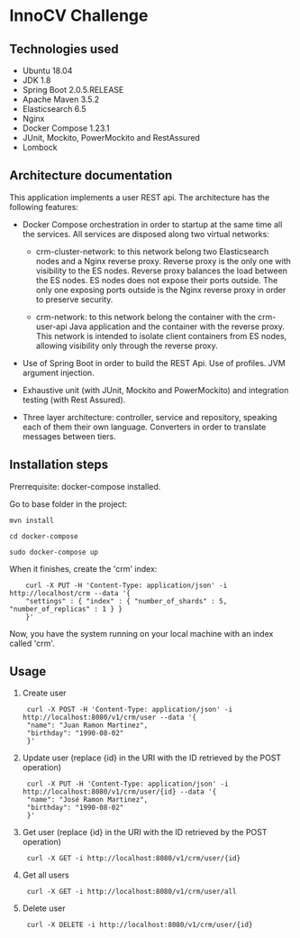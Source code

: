 # InnoCV Challenge

## Technologies used

* Ubuntu 18.04
* JDK 1.8
* Spring Boot 2.0.5.RELEASE
* Apache Maven 3.5.2
* Elasticsearch 6.5
* Nginx
* Docker Compose 1.23.1
* JUnit, Mockito, PowerMockito and RestAssured
* Lombock

## Architecture documentation

This application implements a user REST api. The architecture has the following features:

* Docker Compose orchestration in order to startup at the same time all the services. All services are disposed along two virtual networks:

    * crm-cluster-network: to this network belong two Elasticsearch nodes and a Nginx reverse proxy. Reverse proxy is the only one with visibility to the ES nodes. Reverse proxy balances the load between the ES nodes. ES nodes does not expose their ports outside. The only one exposing ports outside is the Nginx reverse proxy in order to preserve security.

    * crm-network: to this network belong the container with the crm-user-api Java application and the container with the reverse proxy. This network is intended to isolate client containers from ES nodes, allowing visibility only through the reverse proxy.

* Use of Spring Boot in order to build the REST Api. Use of profiles. JVM argument injection.
* Exhaustive unit (with JUnit, Mockito and PowerMockito) and integration testing (with Rest Assured).
* Three layer architecture: controller, service and repository, speaking each of them their own language. Converters in order to translate messages between tiers.


## Installation steps

Prerrequisite: docker-compose installed.

Go to base folder in the project:

    mvn install

    cd docker-compose

    sudo docker-compose up

When it finishes, create the 'crm' index:

        curl -X PUT -H 'Content-Type: application/json' -i http://localhost/crm --data '{
        "settings" : { "index" : { "number_of_shards" : 5, "number_of_replicas" : 1 } }
        }'

Now, you have the system running on your local machine with an index called 'crm'.

## Usage

1. Create user

        curl -X POST -H 'Content-Type: application/json' -i http://localhost:8080/v1/crm/user --data '{
        "name": "Juan Ramon Martinez",
        "birthday": "1990-08-02"
        }'

2. Update user (replace {id} in the URI with the ID retrieved by the POST operation)

        curl -X PUT -H 'Content-Type: application/json' -i http://localhost:8080/v1/crm/user/{id} --data '{
        "name": "José Ramon Martinez",
        "birthday": "1990-08-02"
        }'

3. Get user (replace {id} in the URI with the ID retrieved by the POST operation)

        curl -X GET -i http://localhost:8080/v1/crm/user/{id}

4. Get all users

        curl -X GET -i http://localhost:8080/v1/crm/user/all

5. Delete user

        curl -X DELETE -i http://localhost:8080/v1/crm/user/{id}
